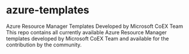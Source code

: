 # azure-templates
Azure Resource Manager Templates Developed by Microsoft CoEX Team
This repo contains all currently available Azure Resource Manager templates developed by Microsoft CoEX Team and available for the contribution by the community.
